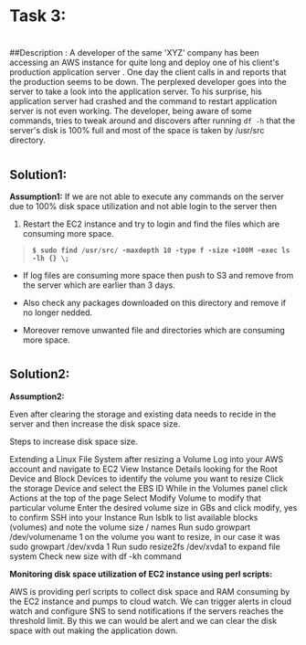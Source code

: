 #
# Task 3:
#
##Description : A developer of the same 'XYZ' company has been accessing an AWS instance for quite
long and deploy one of his client's production application server . One day the client calls in and reports
that the production seems to be down. The perplexed developer goes into the server to take a look into
the application server. To his surprise, his application server had crashed and the command to restart
application server is not even working. The developer, being aware of some commands, tries to tweak
around and discovers after running ` df -h ` that the server's disk is 100% full and most of the space is
taken by /usr/src directory.

#
## Solution1:

**Assumption1:** If we are not able to execute any commands on the server due to 100% disk space utilization and not able login to the server then

1. Restart the EC2 instance and try to login and find the files which are consuming more space.

> **`$ sudo find /usr/src/ -maxdepth 10 -type f -size +100M -exec ls -lh {} \;`**

- If log files are consuming more space then push to S3 and remove from the server which are earlier than 3 days.

- Also check any packages downloaded on this directory and remove if no longer nedded.

- Moreover remove unwanted file and directories which are consuming more space.

#
## Solution2: 

**Assumption2:**

Even after clearing the storage and existing data needs to recide in the server and then increase the disk space size. 

Steps to increase disk space size. 

Extending a Linux File System after resizing a Volume
Log into your AWS account and navigate to EC2
View Instance Details looking for the Root Device and Block Devices to identify the volume you want to resize
Click the storage Device and select the EBS ID
While in the Volumes panel click Actions at the top of the page
Select Modify Volume to modify that particular volume
Enter the desired volume size in GBs and click modify, yes to confirm
SSH into your Instance
Run lsblk to list available blocks (volumes) and note the volume size / names
Run sudo growpart /dev/volumename 1 on the volume you want to resize, in our case it was sudo growpart /dev/xvda 1
Run sudo resize2fs /dev/xvda1  to expand file system
Check new size with df -kh command


**Monitoring disk space utilization of EC2 instance using perl scripts:**

AWS is providing perl scripts to collect disk space and RAM consuming by the EC2 instance and pumps to cloud watch. We can trigger alerts in cloud watch and configure SNS to send notifications if the servers reaches the threshold limit. 
By this we can would be alert and we can clear the disk space with out making the application down. 

